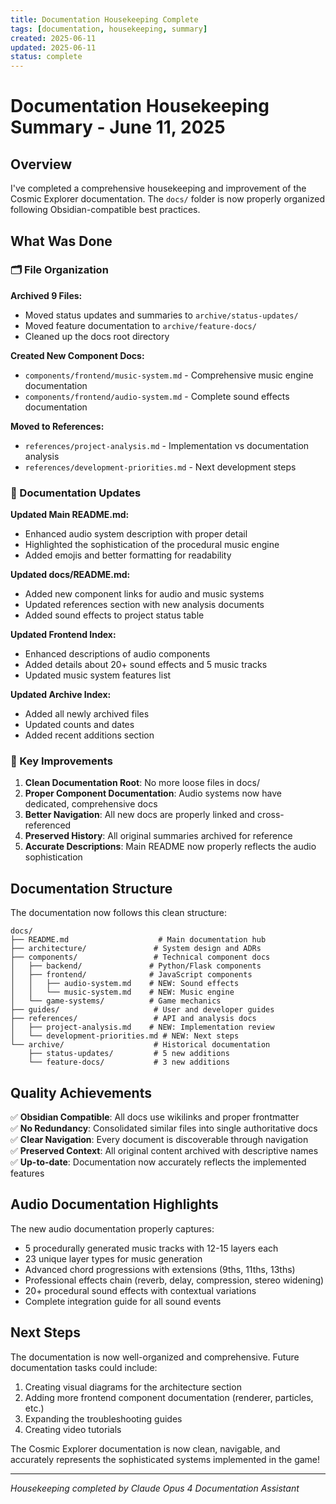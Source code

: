 ```yaml
---
title: Documentation Housekeeping Complete
tags: [documentation, housekeeping, summary]
created: 2025-06-11
updated: 2025-06-11
status: complete
---
```


# Documentation Housekeeping Summary - June 11, 2025

## Overview

I've completed a comprehensive housekeeping and improvement of the Cosmic Explorer documentation. The `docs/` folder is now properly organized following Obsidian-compatible best practices.

## What Was Done

### 🗂️ File Organization

**Archived 9 Files:**
- Moved status updates and summaries to `archive/status-updates/`
- Moved feature documentation to `archive/feature-docs/`
- Cleaned up the docs root directory

**Created New Component Docs:**
- `components/frontend/music-system.md` - Comprehensive music engine documentation
- `components/frontend/audio-system.md` - Complete sound effects documentation

**Moved to References:**
- `references/project-analysis.md` - Implementation vs documentation analysis
- `references/development-priorities.md` - Next development steps

### 📝 Documentation Updates

**Updated Main README.md:**
- Enhanced audio system description with proper detail
- Highlighted the sophistication of the procedural music engine
- Added emojis and better formatting for readability

**Updated docs/README.md:**
- Added new component links for audio and music systems
- Updated references section with new analysis documents
- Added sound effects to project status table

**Updated Frontend Index:**
- Enhanced descriptions of audio components
- Added details about 20+ sound effects and 5 music tracks
- Updated music system features list

**Updated Archive Index:**
- Added all newly archived files
- Updated counts and dates
- Added recent additions section

### 🎯 Key Improvements

1. **Clean Documentation Root**: No more loose files in docs/
2. **Proper Component Documentation**: Audio systems now have dedicated, comprehensive docs
3. **Better Navigation**: All new docs are properly linked and cross-referenced
4. **Preserved History**: All original summaries archived for reference
5. **Accurate Descriptions**: Main README now properly reflects the audio sophistication

## Documentation Structure

The documentation now follows this clean structure:
```
docs/
├── README.md                    # Main documentation hub
├── architecture/               # System design and ADRs
├── components/                 # Technical component docs
│   ├── backend/               # Python/Flask components
│   ├── frontend/              # JavaScript components
│   │   ├── audio-system.md    # NEW: Sound effects
│   │   └── music-system.md    # NEW: Music engine
│   └── game-systems/          # Game mechanics
├── guides/                     # User and developer guides
├── references/                 # API and analysis docs
│   ├── project-analysis.md    # NEW: Implementation review
│   └── development-priorities.md # NEW: Next steps
└── archive/                    # Historical documentation
    ├── status-updates/         # 5 new additions
    └── feature-docs/           # 3 new additions
```

## Quality Achievements

✅ **Obsidian Compatible**: All docs use wikilinks and proper frontmatter  
✅ **No Redundancy**: Consolidated similar files into single authoritative docs  
✅ **Clear Navigation**: Every document is discoverable through navigation  
✅ **Preserved Context**: All original content archived with descriptive names  
✅ **Up-to-date**: Documentation now accurately reflects the implemented features  

## Audio Documentation Highlights

The new audio documentation properly captures:
- 5 procedurally generated music tracks with 12-15 layers each
- 23 unique layer types for music generation
- Advanced chord progressions with extensions (9ths, 11ths, 13ths)
- Professional effects chain (reverb, delay, compression, stereo widening)
- 20+ procedural sound effects with contextual variations
- Complete integration guide for all sound events

## Next Steps

The documentation is now well-organized and comprehensive. Future documentation tasks could include:
1. Creating visual diagrams for the architecture section
2. Adding more frontend component documentation (renderer, particles, etc.)
3. Expanding the troubleshooting guides
4. Creating video tutorials

The Cosmic Explorer documentation is now clean, navigable, and accurately represents the sophisticated systems implemented in the game!

---

*Housekeeping completed by Claude Opus 4 Documentation Assistant*